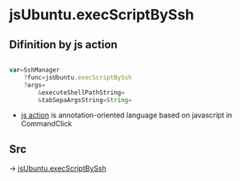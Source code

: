# jsUbuntu.execScriptBySsh

## Difinition by js action

```js.js

var=SshManager
	?func=jsUbuntu.execScriptBySsh
	?args=
		&executeShellPathString=
		&tabSepaArgsString=String=
```

- [js action]() is annotation-oriented language based on javascript in CommandClick

## Src

-> [jsUbuntu.execScriptBySsh](https://github.com/puutaro/CommandClick/blob/master/app/src/main/java/com/puutaro/commandclick/fragment_lib/terminal_fragment/js_interface/JsUbuntu.kt#L72)



